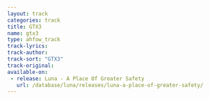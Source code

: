 ```yaml
---
layout: track
categories: track
title: GTX3
name: gtx3
type: ahfow_track
track-lyrics: 
track-author: 
track-sort: "GTX3"
track-original: 
available-on:
 - release: Luna - A Place Of Greater Safety
   url: /database/luna/releases/luna-a-place-of-greater-safety/
---
```

